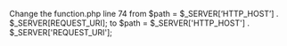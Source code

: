 Change the function.php line 74 from
$path = $_SERVER[‘HTTP_HOST’] . $_SERVER[REQUEST_URI];
to
$path = $_SERVER['HTTP_HOST'] . $_SERVER['REQUEST_URI'];

